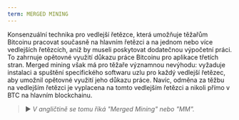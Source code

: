 ```yaml
---
term: MERGED MINING
---
```


Konsenzuální technika pro vedlejší řetězce, která umožňuje těžařům Bitcoinu pracovat současně na hlavním řetězci a na jednom nebo více vedlejších řetězcích, aniž by museli poskytovat dodatečnou výpočetní práci. To zahrnuje opětovné využití důkazu práce Bitcoinu pro aplikace třetích stran. Merged mining však má pro těžaře významnou nevýhodu: vyžaduje instalaci a spuštění specifického softwaru uzlu pro každý vedlejší řetězec, aby umožnil opětovné využití jeho důkazu práce. Navíc, odměna za těžbu na vedlejším řetězci je vyplacena na tomto vedlejším řetězci a nikoli přímo v BTC na hlavním blockchainu.

> ► *V angličtině se tomu říká "Merged Mining" nebo "MM".*